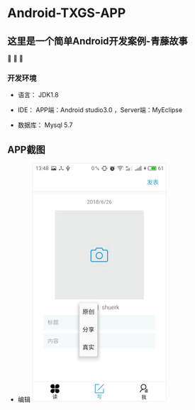 # Android-TXGS-APP

## 这里是一个简单Android开发案例-青藤故事

:tada: :tada: :tada:


### 开发环境

* 语言： JDK1.8

* IDE： APP端：Android studio3.0  ，Server端：MyEclipse

* 数据库： Mysql 5.7

## APP截图
* 编辑
![image text](https://github.com/linshuer/Android-txgs-APP/blob/master/APPImgShow/bianji.png)
